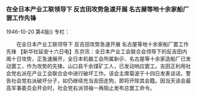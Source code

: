 ### 在全日本产业工联领导下  反吉田攻势急速开展  名古屋等地十余家船厂罢工作先锋

1946-10-20
第4版()
专栏：

　　在全日本产业工联领导下
    反吉田攻势急速开展
    名古屋等地十余家船厂罢工作先锋
    【新华社延安十六日电】东京讯：全日本产业工会联合会领导下的反吉田内阁十日攻势，正急速展开，全日本机器工会所属新＠、名古屋等十余家造船厂已发动罢工，作为攻势的先锋。山口县千余煤矿工人，已发动响应罢工。吉田正利用社会党右派在产业工会联合会中进行破坏工作。该会主席菊波于十四日发表谈话，警告社会党右派破坏分子，如仍继续充当吉田走狗，即将开除其会籍。因当天该会最高军事委员会开会时，社会党右派领袖一再阻止发布总罢工命令。

